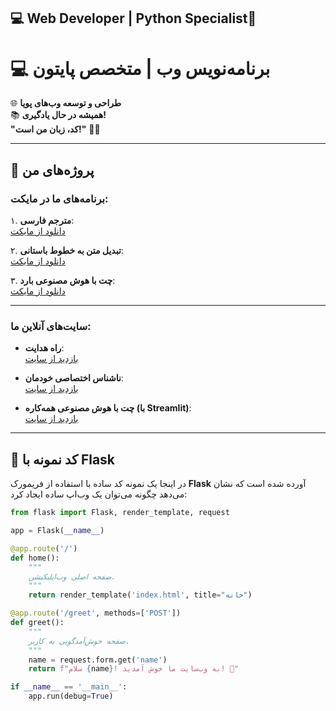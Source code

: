 ## 💻 Web Developer | Python Specialist👋

# 💻 برنامه‌نویس وب | متخصص پایتون

🌐 **طراحی و توسعه وب‌های پویا**  
📚 **همیشه در حال یادگیری!**  
**"کد، زبان من است!"** 🧑‍💻  

---

## 🚀 پروژه‌های من

### برنامه‌های ما در مایکت:

۱. **مترجم فارسی**:  
   [دانلود از مایکت](https://myket.ir/app/com.w_18248975)  

۲. **تبدیل متن به خطوط باستانی**:  
   [دانلود از مایکت](https://myket.ir/app/com.w_18170834)  

۳. **چت با هوش مصنوعی بارد**:  
   [دانلود از مایکت](https://myket.ir/app/com.w_18254252)  

---

### سایت‌های آنلاین ما:

- **راه هدایت**:  
  [بازدید از سایت](https://flask-u0m653.chbk.app)  

- **ناشناس اختصاصی خودمان**:  
  [بازدید از سایت](https://flask-sh0hv8.chbk.app)  

- **چت با هوش مصنوعی همه‌کاره (با Streamlit)**:  
  [بازدید از سایت](https://huggingface.co/spaces/chatbotamirhossin/chatbot)  

---

## 🐍 کد نمونه با Flask

در اینجا یک نمونه کد ساده با استفاده از فریمورک **Flask** آورده شده است که نشان می‌دهد چگونه می‌توان یک وب‌اپ ساده ایجاد کرد:

```python
from flask import Flask, render_template, request

app = Flask(__name__)

@app.route('/')
def home():
    """
    صفحه اصلی وب‌اپلیکیشن.
    """
    return render_template('index.html', title="خانه")

@app.route('/greet', methods=['POST'])
def greet():
    """
    صفحه خوش‌آمدگویی به کاربر.
    """
    name = request.form.get('name')
    return f"سلام {name}! به وب‌سایت ما خوش آمدید! 🎉"

if __name__ == '__main__':
    app.run(debug=True)
